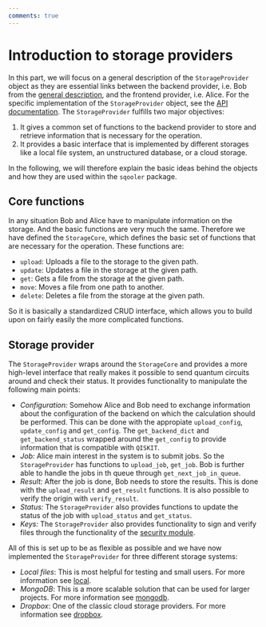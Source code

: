 ```yaml
---
comments: true
---
```


# Introduction to storage providers

In this part, we will focus on a general description of the `StorageProvider` object as they are essential links between the backend provider, i.e. Bob from the [general description](description.md), and the frontend provider, i.e. Alice. For the specific implementation of the `StorageProvider` object, see the [API documentation](storage_providers/storage_providers.md). The `StorageProvider` fulfills two major objectives:

1. It gives a common set of functions to the backend provider to store and retrieve information that is necessary for the operation.
2. It provides a basic interface that is implemented by different storages like a local file system, an unstructured database, or a cloud storage.

In the following, we will therefore explain the basic ideas behind the objects and how they are used within the `sqooler` package.


## Core functions

In any situation Bob and Alice have to manipulate information on the storage. And the basic functions are very much the same. Therefore we have defined the `StorageCore`, which defines the basic set of functions that are necessary for the operation. These functions are:

- `upload`: Uploads a file to the storage to the given path.
- `update`: Updates a file in the storage at the given path.
- `get`: Gets a file from the storage at the given path.
- `move`: Moves a file from one path to another.
- `delete`: Deletes a file from the storage at the given path.

So it is basically a standardized CRUD interface, which allows you to build upon on fairly easily the more complicated functions.


## Storage provider

The `StorageProvider` wraps around the `StorageCore` and provides a more high-level interface that really makes it possible to send quantum circuits around and check their status. It provides functionality to manipulate the following main points:

- *Configuration:* Somehow Alice and Bob need to exchange information about the configuration of the backend on which the calculation should be performed. This can be done with the appropiate `upload_config`, `update_config` and `get_config`. The `get_backend_dict` and `get_backend_status` wrapped around the `get_config` to provide information that is compatible with `QISKIT`. 
- *Job:* Alice main interest in the system is to submit jobs. So the `StorageProvider` has functions to `upload_job`, `get_job`. Bob is further able to handle the jobs in th queue through `get_next_job_in_queue`.
- *Result:* After the job is done, Bob needs to store the results. This is done with the `upload_result` and `get_result` functions. It is also possible to verify the origin with `verify_result`.
- *Status:* The `StorageProvider` also provides functions to update the status of the job with `upload_status` and `get_status`. 
- *Keys:* The `StorageProvider` also provides functionality to sign and verify files through the functionality of the [security module](security_general.md).

All of this is set up to be as flexible as possible and we have now implemented the `StorageProvider` for three different storage systems:

- *Local files*: This is most helpful for testing and small users. For more information see [local](storage_providers/local.md).
- *MongoDB*: This is a more scalable solution that can be used for larger projects. For more information see [mongodb](storage_providers/mongodb.md).
- *Dropbox*: One of the classic cloud storage providers. For more information see [dropbox](storage_providers/dropbox.md).
